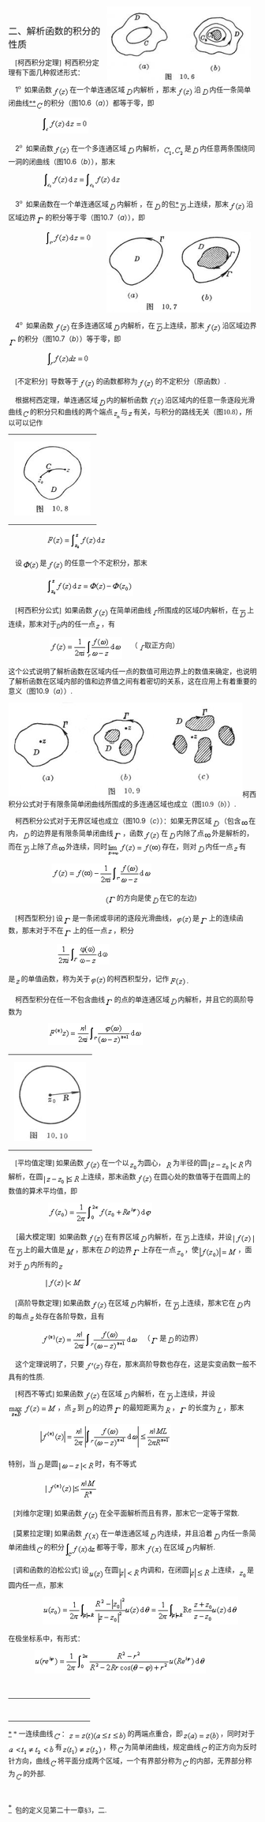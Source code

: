 <div class=Section1>
<p class=MsoNormal><img width=292 height=154
src="res/17e9d95da129bdd93c34fb6cc6aaaa52_5674_files/image002.jpg" align=right
hspace=12 u1:shapes="_x0000_s1026"><sub><span lang=EN-US style='font-size:5.5pt;
font-family:宋体_GB2312'>&nbsp;</span></sub></p>
<p class=MsoNormal><span lang=ZH-CN style='font-size:14.0pt;font-family:宋体_GB2312'>二、解析函数的积分的性质</span></p>
<p class=MsoNormal><span lang=EN-US style='font-family:宋体_GB2312'>&nbsp;&nbsp;&nbsp;
[</span><span lang=ZH-CN style='font-family:宋体_GB2312'>柯西积分定理</span><span
lang=EN-US style='font-family:宋体_GB2312'>]&nbsp; </span><span lang=ZH-CN
style='font-family:宋体_GB2312'>柯西积分定理有下面几种叙述形式：</span></p>
<p class=MsoNormal><span lang=EN-US style='font-family:宋体_GB2312'>&nbsp;&nbsp;&nbsp;
</span><span lang=EN-US>1</span><sup><span lang=EN-US style='font-family:宋体_GB2312'>o</span></sup><span
lang=EN-US style='font-family:宋体_GB2312'>&nbsp; </span><span lang=ZH-CN
style='font-family:宋体_GB2312'>如果函数</span><sub><span lang=EN-US
style='font-size:10.5pt;font-family:宋体_GB2312'><img width=36 height=21
src="res/17e9d95da129bdd93c34fb6cc6aaaa52_5674_files/image004.gif"
u1:shapes="_x0000_i1025" align=absmiddle></span></sub><span lang=ZH-CN
style='font-family:宋体_GB2312'>在一个单连通区域</span><sub><span lang=EN-US
style='font-size:10.5pt;font-family:宋体_GB2312'><img width=17 height=16
src="res/17e9d95da129bdd93c34fb6cc6aaaa52_5674_files/image006.gif"
u1:shapes="_x0000_i1026" align=absmiddle></span></sub><span lang=ZH-CN
style='font-family:宋体_GB2312'>内解析 ，那末</span><sub><span lang=EN-US
style='font-size:10.5pt;font-family:宋体_GB2312'><img width=36 height=21
src="res/17e9d95da129bdd93c34fb6cc6aaaa52_5674_files/image008.gif"
u1:shapes="_x0000_i1027" align=absmiddle></span></sub><span lang=ZH-CN
style='font-family:宋体_GB2312'>沿</span><sub><span lang=EN-US style='font-size:
10.5pt;font-family:宋体_GB2312'><img width=17 height=16
src="res/17e9d95da129bdd93c34fb6cc6aaaa52_5674_files/image010.gif"
u1:shapes="_x0000_i1028" align=absmiddle></span></sub><span lang=ZH-CN
style='font-family:宋体_GB2312'>内任一条简单闭曲线</span><a href="#None" name="_ftnref1"
title=""><span class=MsoFootnoteReference><span lang=EN-US style='font-family:
宋体_GB2312'>*</span></span></a><a href="#None" name="_ftnref2" title=""><span
class=MsoFootnoteReference><span lang=EN-US style='font-family:宋体_GB2312'>*</span></span></a><sub><span
lang=EN-US style='font-size:10.5pt;font-family:宋体_GB2312'><img width=16
height=19 src="res/17e9d95da129bdd93c34fb6cc6aaaa52_5674_files/image012.gif"
u1:shapes="_x0000_i1029" align=absmiddle></span></sub><span lang=ZH-CN
style='font-family:宋体_GB2312'>的积分（图</span><span lang=EN-US>10.6</span><span
lang=ZH-CN style='font-family:宋体_GB2312'>（</span><i><span lang=EN-US>a</span></i><span
lang=ZH-CN style='font-family:宋体_GB2312'>））都等于零，即</span></p>
<pre><span lang=EN-US style='font-family:宋体_GB2312'>&nbsp;&nbsp;&nbsp;&nbsp;&nbsp;&nbsp;&nbsp;&nbsp;&nbsp;&nbsp;&nbsp;&nbsp;&nbsp;&nbsp;&nbsp;&nbsp;&nbsp;&nbsp; </span><sub><span
lang=EN-US style='font-size:10.5pt;font-family:宋体_GB2312'><img width=95
height=33 src="res/17e9d95da129bdd93c34fb6cc6aaaa52_5674_files/image014.gif"
u1:shapes="_x0000_i1030"></span></sub></pre>
<p class=MsoNormal><span lang=EN-US style='font-family:宋体_GB2312'>&nbsp;&nbsp;&nbsp;
</span><span lang=EN-US>2</span><sup><span lang=EN-US style='font-family:宋体_GB2312'>o</span></sup><span
lang=EN-US style='font-family:宋体_GB2312'>&nbsp; </span><span lang=ZH-CN
style='font-family:宋体_GB2312'>如果函数</span><sub><span lang=EN-US
style='font-size:10.5pt;font-family:宋体_GB2312'><img width=36 height=21
src="res/17e9d95da129bdd93c34fb6cc6aaaa52_5674_files/image016.gif"
u1:shapes="_x0000_i1031" align=absmiddle></span></sub><span lang=ZH-CN
style='font-family:宋体_GB2312'>在一个多连通区域</span><sub><span lang=EN-US
style='font-size:10.5pt;font-family:宋体_GB2312'><img width=19 height=16
src="res/17e9d95da129bdd93c34fb6cc6aaaa52_5674_files/image018.gif"
u1:shapes="_x0000_i1032" align=absmiddle></span></sub><span lang=ZH-CN
style='font-family:宋体_GB2312'>内解析，</span><sub><span lang=EN-US
style='font-size:10.5pt;font-family:宋体_GB2312'><img width=43 height=23
src="res/17e9d95da129bdd93c34fb6cc6aaaa52_5674_files/image020.gif"
u1:shapes="_x0000_i1033" align=absmiddle></span></sub><span lang=ZH-CN
style='font-family:宋体_GB2312'>是</span><sub><span lang=EN-US style='font-size:
10.5pt;font-family:宋体_GB2312'><img width=17 height=16
src="res/17e9d95da129bdd93c34fb6cc6aaaa52_5674_files/image022.gif"
u1:shapes="_x0000_i1034" align=absmiddle></span></sub><span lang=ZH-CN
style='font-family:宋体_GB2312'>内任意两条围绕同一洞的闭曲线（图</span><span lang=EN-US>10.6</span><span
lang=ZH-CN style='font-family:宋体_GB2312'>（</span><i><span lang=EN-US>b</span></i><span
lang=ZH-CN style='font-family:宋体_GB2312'>）），那末</span></p>
<pre><span lang=EN-US style='font-family:宋体_GB2312'>&nbsp;&nbsp;&nbsp;&nbsp;&nbsp;&nbsp;&nbsp;&nbsp;&nbsp;&nbsp;&nbsp;&nbsp;&nbsp;&nbsp;&nbsp;&nbsp;&nbsp;&nbsp;&nbsp; </span><sub><span
lang=EN-US style='font-size:10.5pt;font-family:宋体_GB2312'><img width=159
height=33 src="res/17e9d95da129bdd93c34fb6cc6aaaa52_5674_files/image024.gif"
u1:shapes="_x0000_i1035"></span></sub></pre>
<p class=MsoNormal><span lang=EN-US style='font-family:宋体_GB2312'>&nbsp;&nbsp;&nbsp;
</span><span lang=EN-US>3</span><sup><span lang=EN-US style='font-family:宋体_GB2312'>o</span></sup><span
lang=EN-US style='font-family:宋体_GB2312'>&nbsp; </span><span lang=ZH-CN
style='font-family:宋体_GB2312'>如果函数在一个单连通区域</span><sub><span lang=EN-US
style='font-size:10.5pt;font-family:宋体_GB2312'><img width=17 height=16
src="res/17e9d95da129bdd93c34fb6cc6aaaa52_5674_files/image026.gif"
u1:shapes="_x0000_i1036" align=absmiddle></span></sub><span lang=ZH-CN
style='font-family:宋体_GB2312'>内解析 ，在</span><sub><span lang=EN-US
style='font-size:10.5pt;font-family:宋体_GB2312'><img width=17 height=16
src="res/17e9d95da129bdd93c34fb6cc6aaaa52_5674_files/image028.gif"
u1:shapes="_x0000_i1037" align=absmiddle></span></sub><span lang=ZH-CN
style='font-family:宋体_GB2312'>的包</span><a href="#None" name="_ftnref3" title=""><span
class=MsoFootnoteReference><span lang=EN-US style='font-family:宋体_GB2312'>*</span></span></a><sub><span
lang=EN-US style='font-size:10.5pt;font-family:宋体_GB2312'><img width=17
height=21 src="res/17e9d95da129bdd93c34fb6cc6aaaa52_5674_files/image030.gif"
u1:shapes="_x0000_i1038" align=absmiddle></span></sub><span lang=ZH-CN
style='font-family:宋体_GB2312'>上连续，那末</span><sub><span lang=EN-US
style='font-size:10.5pt;font-family:宋体_GB2312'><img width=36 height=21
src="res/17e9d95da129bdd93c34fb6cc6aaaa52_5674_files/image032.gif"
u1:shapes="_x0000_i1039" align=absmiddle></span></sub><span lang=ZH-CN
style='font-family:宋体_GB2312'>沿区域边界</span><sub><span lang=EN-US
style='font-family:宋体_GB2312'><img width=19 height=16
src="res/17e9d95da129bdd93c34fb6cc6aaaa52_5674_files/image034.gif"
u1:shapes="_x0000_i1055" align=absmiddle></span></sub><span lang=ZH-CN
style='font-family:宋体_GB2312'>的积分等于零（图</span><span lang=EN-US>10.7</span><span
lang=ZH-CN style='font-family:宋体_GB2312'>（</span><i><span lang=EN-US>a</span></i><span
lang=ZH-CN style='font-family:宋体_GB2312'>）），即</span></p>
<pre><img width=293 height=165
src="res/17e9d95da129bdd93c34fb6cc6aaaa52_5674_files/image036.jpg" align=right
hspace=12 u1:shapes="_x0000_s1027"><span lang=EN-US style='font-family:宋体_GB2312'>&nbsp;&nbsp;&nbsp;&nbsp;&nbsp;&nbsp;&nbsp;&nbsp;&nbsp;&nbsp;&nbsp;&nbsp;&nbsp;&nbsp;&nbsp;&nbsp;&nbsp;&nbsp;&nbsp;&nbsp; </span><sub><span
lang=EN-US style='font-size:10.5pt;font-family:宋体_GB2312'><img width=96
height=33 src="res/17e9d95da129bdd93c34fb6cc6aaaa52_5674_files/image038.gif"
u1:shapes="_x0000_i1056"></span></sub></pre>
<p class=MsoNormal><span lang=EN-US style='font-family:宋体_GB2312'>&nbsp;&nbsp;&nbsp;
</span><span lang=EN-US>4</span><sup><span lang=EN-US style='font-family:宋体_GB2312'>o</span></sup><span
lang=EN-US style='font-family:宋体_GB2312'>&nbsp; </span><span lang=ZH-CN
style='font-family:宋体_GB2312'>如果函数</span><sub><span lang=EN-US
style='font-size:10.5pt;font-family:宋体_GB2312'><img width=35 height=21
src="res/17e9d95da129bdd93c34fb6cc6aaaa52_5674_files/image040.gif"
u1:shapes="_x0000_i1057" align=absmiddle></span></sub><span lang=ZH-CN
style='font-family:宋体_GB2312'>在多连通区域</span><sub><span lang=EN-US
style='font-size:10.5pt;font-family:宋体_GB2312'><img width=17 height=16
src="res/17e9d95da129bdd93c34fb6cc6aaaa52_5674_files/image042.gif"
u1:shapes="_x0000_i1058" align=absmiddle></span></sub><span lang=ZH-CN
style='font-family:宋体_GB2312'>内解析，在</span><span lang=EN-US style='font-size:
10.5pt;font-family:宋体_GB2312'><img width=16 height=20
src="res/17e9d95da129bdd93c34fb6cc6aaaa52_5674_files/image044.gif"
u1:shapes="_x0000_i1059" align=absmiddle></span><span lang=ZH-CN
style='font-family:宋体_GB2312'>上连续，那末</span><sub><span lang=EN-US
style='font-size:10.5pt;font-family:宋体_GB2312'><img width=36 height=21
src="res/17e9d95da129bdd93c34fb6cc6aaaa52_5674_files/image046.gif"
u1:shapes="_x0000_i1060" align=absmiddle></span></sub><span lang=ZH-CN
style='font-family:宋体_GB2312'>沿区域边界</span><sub><span lang=EN-US
style='font-family:宋体_GB2312'><img width=19 height=16
src="res/17e9d95da129bdd93c34fb6cc6aaaa52_5674_files/image047.gif"
u1:shapes="_x0000_i1061" align=absbottom></span></sub><span lang=ZH-CN
style='font-family:宋体_GB2312'>的积分（图</span><span lang=EN-US>10.7</span><span
lang=ZH-CN style='font-family:宋体_GB2312'>（</span><i><span lang=EN-US>b</span></i><span
lang=ZH-CN style='font-family:宋体_GB2312'>））等于零，即</span></p>
<pre><span lang=EN-US style='font-family:宋体_GB2312'>&nbsp;&nbsp;&nbsp;&nbsp;&nbsp;&nbsp;&nbsp;&nbsp;&nbsp;&nbsp;&nbsp;&nbsp;&nbsp;&nbsp;&nbsp;&nbsp;&nbsp;&nbsp;&nbsp;&nbsp;&nbsp; </span><sub><span
lang=EN-US style='font-size:10.5pt;font-family:宋体_GB2312'><img width=88
height=31 src="res/17e9d95da129bdd93c34fb6cc6aaaa52_5674_files/image049.gif"
u1:shapes="_x0000_i1062"></span></sub></pre>
<p class=MsoNormal><span lang=EN-US style='font-family:宋体_GB2312'>&nbsp;&nbsp;&nbsp;
[</span><span lang=ZH-CN style='font-family:宋体_GB2312'>不定积分</span><span
lang=EN-US style='font-family:宋体_GB2312'>]&nbsp; </span><span lang=ZH-CN
style='font-family:宋体_GB2312'>导数等于</span><sub><span lang=EN-US
style='font-size:10.5pt;font-family:宋体_GB2312'><img width=36 height=21
src="res/17e9d95da129bdd93c34fb6cc6aaaa52_5674_files/image051.gif"
u1:shapes="_x0000_i1063" align=absmiddle></span></sub><span lang=ZH-CN
style='font-family:宋体_GB2312'>的函数都称为</span><sub><span lang=EN-US
style='font-size:10.5pt;font-family:宋体_GB2312'><img width=36 height=21
src="res/17e9d95da129bdd93c34fb6cc6aaaa52_5674_files/image053.gif"
u1:shapes="_x0000_i1064" align=absmiddle></span></sub><span lang=ZH-CN
style='font-family:宋体_GB2312'>的不定积分（原函数）</span><span lang=EN-US
style='font-family:宋体_GB2312'>.</span></p>
<p class=MsoNormal style='line-height:12.0pt'><span lang=EN-US
style='font-family:宋体_GB2312'>&nbsp;&nbsp;&nbsp; </span><span lang=ZH-CN
style='font-family:宋体_GB2312'>根据柯西定理，单连通区域</span><sub><span lang=EN-US
style='font-size:10.5pt;font-family:宋体_GB2312'><img width=17 height=16
src="res/17e9d95da129bdd93c34fb6cc6aaaa52_5674_files/image055.gif"
u1:shapes="_x0000_i1065" align=absmiddle></span></sub><span lang=ZH-CN
style='font-family:宋体_GB2312'>内的解析函数</span><span lang=EN-US style='font-size:
10.5pt;font-family:宋体_GB2312'><img width=35 height=20
src="res/17e9d95da129bdd93c34fb6cc6aaaa52_5674_files/image057.gif"
u1:shapes="_x0000_i1066" align=absmiddle></span><span lang=ZH-CN
style='font-family:宋体_GB2312'>沿区域内的任意一条逐段光滑曲线</span><sub><span lang=EN-US
style='font-size:10.5pt;font-family:宋体_GB2312'><img width=16 height=19
src="res/17e9d95da129bdd93c34fb6cc6aaaa52_5674_files/image059.gif"
u1:shapes="_x0000_i1067" align=absmiddle></span></sub><span lang=ZH-CN
style='font-family:宋体_GB2312'>的积分只和曲线的两个端点</span><span lang=EN-US
style='font-size:10.5pt;font-family:宋体_GB2312'><img width=16 height=23
src="res/17e9d95da129bdd93c34fb6cc6aaaa52_5674_files/image061.gif"
u1:shapes="_x0000_i1068" align=absmiddle></span><span lang=ZH-CN
style='font-size:10.5pt;font-family:宋体_GB2312'>与</span><sub><span lang=EN-US
style='font-size:10.5pt;font-family:宋体_GB2312'><img width=12 height=13
src="res/17e9d95da129bdd93c34fb6cc6aaaa52_5674_files/image063.gif"
u1:shapes="_x0000_i1069" align=absmiddle></span></sub><span lang=ZH-CN
style='font-family:宋体_GB2312'>有关，与积分的路线无关（图</span><span lang=EN-US
style='font-family:宋体_GB2312'>10.8</span><span lang=ZH-CN style='font-family:
宋体_GB2312'>），所以可以记作</span></p>
<div>
<table cellspacing=0 cellpadding=0 hspace=0 vspace=0>
 <tr>
  <td valign=top align=left style='padding-top:0mm;padding-right:9.0pt;
  padding-bottom:0mm;padding-left:9.0pt'>
  <div>
  <p class=MsoNormal align=left style='text-align:left;line-height:12.0pt'><span
  lang=EN-US style='font-size:10.5pt;font-family:宋体_GB2312'><img width=155
  height=150 src="res/17e9d95da129bdd93c34fb6cc6aaaa52_5674_files/image065.jpg"
  u1:shapes="_x0000_i1070"></span></p>
  </div>
  </td>
 </tr>
</table>
</div>
<pre style='line-height:12.0pt'><span lang=EN-US style='font-family:宋体_GB2312'>&nbsp;&nbsp;&nbsp;&nbsp;&nbsp;&nbsp;&nbsp;&nbsp;&nbsp;&nbsp;&nbsp;&nbsp;&nbsp;&nbsp;&nbsp;&nbsp;&nbsp;&nbsp;&nbsp;&nbsp;&nbsp; </span><sub><span
lang=EN-US style='font-size:10.5pt;font-family:宋体_GB2312'><img width=123
height=37 src="res/17e9d95da129bdd93c34fb6cc6aaaa52_5674_files/image067.gif"
u1:shapes="_x0000_i1071"></span></sub></pre>
<p class=MsoNormal align=left style='text-align:left;line-height:12.0pt'><span
lang=EN-US style='font-family:宋体_GB2312'>&nbsp;&nbsp;&nbsp; </span><span
lang=ZH-CN style='font-family:宋体_GB2312'>设</span><sub><span lang=EN-US
style='font-size:10.5pt;font-family:宋体_GB2312'><img width=36 height=21
src="res/17e9d95da129bdd93c34fb6cc6aaaa52_5674_files/image069.gif"
u1:shapes="_x0000_i1072" align=absmiddle></span></sub><span lang=ZH-CN
style='font-family:宋体_GB2312'>是</span><sub><span lang=EN-US style='font-size:
10.5pt;font-family:宋体_GB2312'><img width=36 height=21
src="res/17e9d95da129bdd93c34fb6cc6aaaa52_5674_files/image071.gif"
u1:shapes="_x0000_i1073" align=absmiddle></span></sub><span lang=ZH-CN
style='font-family:宋体_GB2312'>的任意一个不定积分，那末</span></p>
<pre style='line-height:12.0pt' align=left><span lang=EN-US style='font-family:
宋体_GB2312'>&nbsp;&nbsp;&nbsp;&nbsp;&nbsp;&nbsp;&nbsp;&nbsp;&nbsp;&nbsp;&nbsp;&nbsp;&nbsp;&nbsp;&nbsp;&nbsp;&nbsp;&nbsp;&nbsp;&nbsp;&nbsp; </span><sub><span
lang=EN-US style='font-size:10.5pt;font-family:宋体_GB2312'><img width=176
height=37 src="res/17e9d95da129bdd93c34fb6cc6aaaa52_5674_files/image073.gif"
u1:shapes="_x0000_i1074"></span></sub></pre>
<p class=MsoNormal align=left style='text-align:left'><span lang=EN-US
style='font-family:宋体_GB2312'>&nbsp;&nbsp;&nbsp; [</span><span lang=ZH-CN
style='font-family:宋体_GB2312'>柯西积分公式</span><span lang=EN-US style='font-family:
宋体_GB2312'>]&nbsp; </span><span lang=ZH-CN style='font-family:宋体_GB2312'>如果函数</span><sub><span
lang=EN-US style='font-size:10.5pt;font-family:宋体_GB2312'><img width=36
height=21 src="res/17e9d95da129bdd93c34fb6cc6aaaa52_5674_files/image075.gif"
u1:shapes="_x0000_i1075" align=absmiddle></span></sub><span lang=ZH-CN
style='font-family:宋体_GB2312'>在简单闭曲线</span><sub><span lang=EN-US
style='font-size:10.5pt;font-family:宋体_GB2312'><img width=13 height=16
src="res/17e9d95da129bdd93c34fb6cc6aaaa52_5674_files/image077.gif"
u1:shapes="_x0000_i1076" align=absmiddle></span></sub><span lang=ZH-CN
style='font-family:宋体_GB2312'>所围成的区域</span><i><span lang=EN-US>D</span></i><span
lang=ZH-CN style='font-family:宋体_GB2312'>内解析，在</span><sub><span lang=EN-US
style='font-size:10.5pt;font-family:宋体_GB2312'><img width=17 height=21
src="res/17e9d95da129bdd93c34fb6cc6aaaa52_5674_files/image079.gif"
u1:shapes="_x0000_i1077" align=absmiddle></span></sub><span lang=ZH-CN
style='font-family:宋体_GB2312'>上连续，那末对于</span><i><sub><span lang=EN-US>D</span></sub></i><span
lang=ZH-CN style='font-family:宋体_GB2312'>内的任一点</span><sub><span lang=EN-US
style='font-size:10.5pt;font-family:宋体_GB2312'><img width=12 height=13
src="res/17e9d95da129bdd93c34fb6cc6aaaa52_5674_files/image081.gif"
u1:shapes="_x0000_i1078" align=absmiddle></span></sub><span lang=ZH-CN
style='font-family:宋体_GB2312'>，有</span></p>
<pre><span lang=EN-US style='font-family:宋体_GB2312'>&nbsp;&nbsp;&nbsp;&nbsp;&nbsp;&nbsp;&nbsp;&nbsp;&nbsp;&nbsp;&nbsp;&nbsp;&nbsp;&nbsp;&nbsp;&nbsp;&nbsp;&nbsp;&nbsp;&nbsp;&nbsp;&nbsp;&nbsp; </span><sub><span
lang=EN-US style='font-size:10.5pt;font-family:宋体_GB2312'><img width=147
height=45 src="res/17e9d95da129bdd93c34fb6cc6aaaa52_5674_files/image083.gif"
u1:shapes="_x0000_i1079" align=absmiddle></span></sub><span lang=EN-US
style='font-family:宋体_GB2312'>&nbsp;&nbsp;&nbsp;&nbsp;&nbsp;</span><span
lang=ZH-CN style='font-family:宋体_GB2312'>（</span><sub><span lang=EN-US
style='font-size:10.5pt;font-family:宋体_GB2312'><img width=14 height=16
src="res/17e9d95da129bdd93c34fb6cc6aaaa52_5674_files/image085.gif"
u1:shapes="_x0000_i1080" align=absmiddle></span></sub><span lang=ZH-CN
style='font-family:宋体_GB2312'>取正方向）</span></pre>
<p class=MsoNormal><span lang=ZH-CN style='font-family:宋体_GB2312'>这个公式说明了解析函数在区域内任一点的数值可用边界上的数值来确定，也说明了解析函数在区域内部的值和边界值之间有着密切的关系，这在应用上有着重要的意义（图</span><span
lang=EN-US>10.9</span><span lang=ZH-CN style='font-family:宋体_GB2312'>（</span><i><span
lang=EN-US>a</span></i><span lang=ZH-CN style='font-family:宋体_GB2312'>））</span><span
lang=EN-US style='font-family:宋体_GB2312'>.</span></p>
<p class=MsoNormal align=left style='margin:0mm;margin-bottom:.0001pt;
text-align:left'><span lang=EN-US style='font-family:宋体'><img width=475
height=191 src="res/17e9d95da129bdd93c34fb6cc6aaaa52_5674_files/image087.jpg"
u1:shapes="_x0000_s1028"></span><span lang=ZH-CN style='font-family:宋体_GB2312'>柯西积分公式对于有限条简单闭曲线所围成的多连通区域也成立（图</span><span
lang=EN-US style='font-family:宋体'>10.9</span><span lang=ZH-CN style='font-family:
宋体_GB2312'>（</span><i><span lang=EN-US style='font-family:宋体'>b</span></i><span
lang=ZH-CN style='font-family:宋体_GB2312'>））</span><span lang=EN-US
style='font-family:宋体_GB2312'>.</span><span lang=EN-US style='font-family:宋体'> </span></p>
<p class=MsoNormal align=left style='text-align:left'><span lang=EN-US
style='font-family:宋体_GB2312'>&nbsp;&nbsp;&nbsp; </span><span lang=ZH-CN
style='font-family:宋体_GB2312'>柯西积分公式对于无界区域也成立（图</span><span lang=EN-US>10.9</span><span
lang=ZH-CN style='font-family:宋体_GB2312'>（</span><i><span lang=EN-US>c</span></i><span
lang=ZH-CN style='font-family:宋体_GB2312'>））：如果无界区域</span><sub><span lang=EN-US
style='font-size:10.5pt;font-family:宋体_GB2312'><img width=17 height=16
src="res/17e9d95da129bdd93c34fb6cc6aaaa52_5674_files/image089.gif"
u1:shapes="_x0000_i1081" align=absmiddle></span></sub><span lang=ZH-CN
style='font-family:宋体_GB2312'>（包含</span><sub><span lang=EN-US style='font-size:
10.5pt;font-family:宋体_GB2312'><img width=16 height=13
src="res/17e9d95da129bdd93c34fb6cc6aaaa52_5674_files/image091.gif"
u1:shapes="_x0000_i1082" align=absmiddle></span></sub><span lang=ZH-CN
style='font-family:宋体_GB2312'>在内，</span><sub><span lang=EN-US style='font-size:
10.5pt;font-family:宋体_GB2312'><img width=17 height=16
src="res/17e9d95da129bdd93c34fb6cc6aaaa52_5674_files/image093.gif"
u1:shapes="_x0000_i1083" align=absmiddle></span></sub><span lang=ZH-CN
style='font-family:宋体_GB2312'>的边界是有限条简单闭曲线</span><sub><span lang=EN-US
style='font-size:10.5pt;font-family:宋体_GB2312'><img width=19 height=16
src="res/17e9d95da129bdd93c34fb6cc6aaaa52_5674_files/image094.gif"
u1:shapes="_x0000_i1084" align=absmiddle></span></sub><span lang=ZH-CN
style='font-family:宋体_GB2312'>，函数</span><sub><span lang=EN-US style='font-size:
10.5pt;font-family:宋体_GB2312'><img width=36 height=21
src="res/17e9d95da129bdd93c34fb6cc6aaaa52_5674_files/image096.gif"
u1:shapes="_x0000_i1085" align=absmiddle></span></sub><span lang=ZH-CN
style='font-family:宋体_GB2312'>在</span><sub><span lang=EN-US style='font-size:
10.5pt;font-family:宋体_GB2312'><img width=17 height=16
src="res/17e9d95da129bdd93c34fb6cc6aaaa52_5674_files/image098.gif"
u1:shapes="_x0000_i1086" align=absmiddle></span></sub><span lang=ZH-CN
style='font-family:宋体_GB2312'>内除了点</span><sub><span lang=EN-US
style='font-size:10.5pt;font-family:宋体_GB2312'><img width=16 height=13
src="res/17e9d95da129bdd93c34fb6cc6aaaa52_5674_files/image100.gif"
u1:shapes="_x0000_i1087" align=absmiddle></span></sub><span lang=ZH-CN
style='font-family:宋体_GB2312'>外是解析的，而在</span><sub><span lang=EN-US
style='font-size:10.5pt;font-family:宋体_GB2312'><img width=17 height=21
src="res/17e9d95da129bdd93c34fb6cc6aaaa52_5674_files/image102.gif"
u1:shapes="_x0000_i1088" align=absmiddle></span></sub><span lang=ZH-CN
style='font-family:宋体_GB2312'>上除了点</span><sub><span lang=EN-US
style='font-size:10.5pt;font-family:宋体_GB2312'><img width=16 height=13
src="res/17e9d95da129bdd93c34fb6cc6aaaa52_5674_files/image104.gif"
u1:shapes="_x0000_i1089" align=absmiddle></span></sub><span lang=ZH-CN
style='font-family:宋体_GB2312'>外连续，同时</span><sub><span lang=EN-US
style='font-size:10.5pt;font-family:宋体_GB2312'><img width=111 height=29
src="res/17e9d95da129bdd93c34fb6cc6aaaa52_5674_files/image106.gif"
u1:shapes="_x0000_i1090" align=absmiddle></span></sub><span lang=ZH-CN
style='font-family:宋体_GB2312'>存在，则对</span><sub><span lang=EN-US
style='font-size:10.5pt;font-family:宋体_GB2312'><img width=18 height=16
src="res/17e9d95da129bdd93c34fb6cc6aaaa52_5674_files/image107.gif"
u1:shapes="_x0000_i1091" align=absmiddle></span></sub><span lang=ZH-CN
style='font-family:宋体_GB2312'>内任一点</span><sub><span lang=EN-US
style='font-size:10.5pt;font-family:宋体_GB2312'><img width=12 height=13
src="res/17e9d95da129bdd93c34fb6cc6aaaa52_5674_files/image109.gif"
u1:shapes="_x0000_i1092" align=absmiddle></span></sub><span lang=ZH-CN
style='font-family:宋体_GB2312'>有</span></p>
<pre align=left><span lang=EN-US style='font-family:宋体_GB2312'>&nbsp;&nbsp;&nbsp;&nbsp;&nbsp;&nbsp;&nbsp;&nbsp;&nbsp;&nbsp;&nbsp;&nbsp;&nbsp;&nbsp;&nbsp;&nbsp;&nbsp;&nbsp;&nbsp;&nbsp;&nbsp;&nbsp;&nbsp;&nbsp; </span><sub><span
lang=EN-US style='font-size:10.5pt;font-family:宋体_GB2312'><img width=203
height=41 src="res/17e9d95da129bdd93c34fb6cc6aaaa52_5674_files/image111.gif"
u1:shapes="_x0000_i1093"></span></sub></pre><pre align=left><span lang=EN-US
style='font-family:宋体_GB2312'>&nbsp;&nbsp;&nbsp;&nbsp;&nbsp;&nbsp;&nbsp;&nbsp;&nbsp;&nbsp;&nbsp;&nbsp;&nbsp;&nbsp;&nbsp;&nbsp;&nbsp;&nbsp;&nbsp;&nbsp;&nbsp;&nbsp;&nbsp;&nbsp;&nbsp;&nbsp;&nbsp;&nbsp;&nbsp;&nbsp;&nbsp;&nbsp;&nbsp;&nbsp;&nbsp;&nbsp;&nbsp;&nbsp;&nbsp;&nbsp;&nbsp;&nbsp;&nbsp;&nbsp;&nbsp;&nbsp;&nbsp;&nbsp;&nbsp;&nbsp;&nbsp;&nbsp;&nbsp;&nbsp;&nbsp;&nbsp;</span><sub><span
lang=EN-US style='font-size:10.5pt;font-family:宋体_GB2312'><img width=24
height=21 src="res/17e9d95da129bdd93c34fb6cc6aaaa52_5674_files/image113.gif"
u1:shapes="_x0000_i1094" align=absmiddle></span></sub><span lang=ZH-CN
style='font-family:宋体_GB2312'>的方向是使</span><sub><span lang=EN-US
style='font-size:10.5pt;font-family:宋体_GB2312'><img width=17 height=17
src="res/17e9d95da129bdd93c34fb6cc6aaaa52_5674_files/image115.gif"
u1:shapes="_x0000_i1095" align=absmiddle></span></sub><span lang=ZH-CN
style='font-family:宋体_GB2312'>在它的左边</span><span lang=EN-US style='font-family:
宋体_GB2312'>)</span></pre>
<p class=MsoNormal><span lang=EN-US style='font-family:宋体_GB2312'>&nbsp;&nbsp;&nbsp;
[</span><span lang=ZH-CN style='font-family:宋体_GB2312'>柯西型积分</span><span
lang=EN-US style='font-family:宋体_GB2312'>] </span><span lang=ZH-CN
style='font-family:宋体_GB2312'>设</span><sub><span lang=EN-US style='font-family:
宋体_GB2312'><img width=19 height=16
src="res/17e9d95da129bdd93c34fb6cc6aaaa52_5674_files/image116.gif"
u1:shapes="_x0000_i1096" align=absmiddle></span></sub><span lang=ZH-CN
style='font-family:宋体_GB2312'>是一条闭或非闭的逐段光滑曲线，</span><span lang=EN-US
style='font-size:10.5pt;font-family:宋体_GB2312'><img width=34 height=20
src="res/17e9d95da129bdd93c34fb6cc6aaaa52_5674_files/image118.gif"
u1:shapes="_x0000_i1097" align=absmiddle></span><span lang=ZH-CN
style='font-family:宋体_GB2312'>是</span><sub><span lang=EN-US style='font-family:
宋体_GB2312'><img width=19 height=16
src="res/17e9d95da129bdd93c34fb6cc6aaaa52_5674_files/image119.gif"
u1:shapes="_x0000_i1098" align=absmiddle></span></sub><span lang=ZH-CN
style='font-family:宋体_GB2312'>上的连续函数，那末对于不在</span><sub><span lang=EN-US
style='font-family:宋体_GB2312'><img width=19 height=16
src="res/17e9d95da129bdd93c34fb6cc6aaaa52_5674_files/image120.gif"
u1:shapes="_x0000_i1099" align=absmiddle></span></sub><span lang=ZH-CN
style='font-family:宋体_GB2312'>上的任一点</span><sub><span lang=EN-US
style='font-size:10.5pt;font-family:宋体_GB2312'><img width=12 height=13
src="res/17e9d95da129bdd93c34fb6cc6aaaa52_5674_files/image122.gif"
u1:shapes="_x0000_i1100"></span></sub><span lang=ZH-CN style='font-family:宋体_GB2312'>，积分</span></p>
<pre align=left><span lang=EN-US style='font-family:宋体_GB2312'>&nbsp;&nbsp;&nbsp;&nbsp;&nbsp;&nbsp;&nbsp;&nbsp;&nbsp;&nbsp;&nbsp;&nbsp;&nbsp;&nbsp;&nbsp;&nbsp;&nbsp;&nbsp;&nbsp;&nbsp;&nbsp;&nbsp;&nbsp;&nbsp;&nbsp;&nbsp;&nbsp; </span><sub><span
lang=EN-US style='font-size:10.5pt;font-family:宋体_GB2312'><img width=107
height=41 src="res/17e9d95da129bdd93c34fb6cc6aaaa52_5674_files/image124.gif"
u1:shapes="_x0000_i1101"></span></sub></pre>
<p class=MsoNormal><span lang=ZH-CN style='font-family:宋体_GB2312'>是</span><sub><span
lang=EN-US style='font-size:10.5pt;font-family:宋体_GB2312'><img width=12
height=13 src="res/17e9d95da129bdd93c34fb6cc6aaaa52_5674_files/image126.gif"
u1:shapes="_x0000_i1102" align=absmiddle></span></sub><span lang=ZH-CN
style='font-family:宋体_GB2312'>的单值函数，称为关于</span><span lang=EN-US
style='font-size:10.5pt;font-family:宋体_GB2312'><img width=34 height=20
src="res/17e9d95da129bdd93c34fb6cc6aaaa52_5674_files/image128.gif"
u1:shapes="_x0000_i1103" align=absmiddle></span><span lang=ZH-CN
style='font-family:宋体_GB2312'>的柯西积型分，记作</span><sub><span lang=EN-US
style='font-size:10.5pt;font-family:宋体_GB2312'><img width=36 height=21
src="res/17e9d95da129bdd93c34fb6cc6aaaa52_5674_files/image130.gif"
u1:shapes="_x0000_i1104" align=absmiddle>.</span></sub></p>
<p class=MsoNormal><span lang=EN-US style='font-family:宋体_GB2312'>&nbsp;&nbsp;&nbsp;
</span><span lang=ZH-CN style='font-family:宋体_GB2312'>柯西型积分在任一不包含曲线</span><sub><span
lang=EN-US style='font-family:宋体_GB2312'><img width=19 height=16
src="res/17e9d95da129bdd93c34fb6cc6aaaa52_5674_files/image131.gif"
u1:shapes="_x0000_i1105" align=absmiddle></span></sub><span lang=ZH-CN
style='font-family:宋体_GB2312'>的点的单连通区域</span><sub><span lang=EN-US
style='font-size:10.5pt;font-family:宋体_GB2312'><img width=17 height=16
src="res/17e9d95da129bdd93c34fb6cc6aaaa52_5674_files/image133.gif"
u1:shapes="_x0000_i1106" align=absmiddle></span></sub><span lang=ZH-CN
style='font-family:宋体_GB2312'>内解析，并且它的高阶导数为</span></p>
<pre><span lang=EN-US style='font-family:宋体_GB2312'>&nbsp;&nbsp;&nbsp;&nbsp;&nbsp;&nbsp;&nbsp;&nbsp;&nbsp;&nbsp;&nbsp;&nbsp;&nbsp;&nbsp;&nbsp;&nbsp;&nbsp;&nbsp;&nbsp;&nbsp;&nbsp;&nbsp; </span><sub><span
lang=EN-US style='font-size:10.5pt;font-family:宋体_GB2312'><img width=192
height=45 src="res/17e9d95da129bdd93c34fb6cc6aaaa52_5674_files/image135.gif"
u1:shapes="_x0000_i1107"></span></sub></pre>
<div>
<table cellspacing=0 cellpadding=0 hspace=0 vspace=0>
 <tr>
  <td valign=top align=left style='padding-top:0mm;padding-right:9.0pt;
  padding-bottom:0mm;padding-left:9.0pt'>
  <div>
  <p class=MsoNormal align=left style='text-align:left'><sub><span lang=EN-US
  style='font-size:10.5pt;font-family:宋体_GB2312'><img width=146 height=161
  src="res/17e9d95da129bdd93c34fb6cc6aaaa52_5674_files/image137.jpg"
  u1:shapes="_x0000_i1108"></span></sub></p>
  </div>
  </td>
 </tr>
</table>
</div>
<p class=MsoNormal><span lang=EN-US style='font-family:宋体_GB2312'>&nbsp;&nbsp;&nbsp;
[</span><span lang=ZH-CN style='font-family:宋体_GB2312'>平均值定理</span><span
lang=EN-US style='font-family:宋体_GB2312'>] </span><span lang=ZH-CN
style='font-family:宋体_GB2312'>如果函数</span><sub><span lang=EN-US
style='font-size:10.5pt;font-family:宋体_GB2312'><img width=36 height=21
src="res/17e9d95da129bdd93c34fb6cc6aaaa52_5674_files/image139.gif"
u1:shapes="_x0000_i1109" align=absmiddle></span></sub><span lang=ZH-CN
style='font-family:宋体_GB2312'>在一个以</span><sub><span lang=EN-US
style='font-size:10.5pt;font-family:宋体_GB2312'><img width=17 height=24
src="res/17e9d95da129bdd93c34fb6cc6aaaa52_5674_files/image141.gif"
u1:shapes="_x0000_i1110" align=absmiddle></span></sub><span lang=ZH-CN
style='font-family:宋体_GB2312'>为圆心，</span><sub><span lang=EN-US
style='font-size:10.5pt;font-family:宋体_GB2312'><img width=16 height=16
src="res/17e9d95da129bdd93c34fb6cc6aaaa52_5674_files/image143.gif"
u1:shapes="_x0000_i1111" align=absmiddle></span></sub><span lang=ZH-CN
style='font-family:宋体_GB2312'>为半径的圆</span><sub><span lang=EN-US
style='font-size:10.5pt;font-family:宋体_GB2312'><img width=76 height=24
src="res/17e9d95da129bdd93c34fb6cc6aaaa52_5674_files/image145.gif"
u1:shapes="_x0000_i1112" align=absmiddle></span></sub><span lang=ZH-CN
style='font-family:宋体_GB2312'>内解析，在圆</span><sub><span lang=EN-US
style='font-size:10.5pt;font-family:宋体_GB2312'><img width=77 height=24
src="res/17e9d95da129bdd93c34fb6cc6aaaa52_5674_files/image147.gif"
u1:shapes="_x0000_i1113" align=absmiddle></span></sub><span lang=ZH-CN
style='font-family:宋体_GB2312'>上连续，那末函数</span><sub><span lang=EN-US
style='font-size:10.5pt;font-family:宋体_GB2312'><img width=36 height=21
src="res/17e9d95da129bdd93c34fb6cc6aaaa52_5674_files/image149.gif"
u1:shapes="_x0000_i1114" align=absmiddle></span></sub><span lang=ZH-CN
style='font-family:宋体_GB2312'>在圆心处的数值等于在圆周上的数值的算术平均值，即</span></p>
<pre><span lang=EN-US style='font-family:宋体_GB2312'>&nbsp;&nbsp;&nbsp;&nbsp;&nbsp;&nbsp;&nbsp;&nbsp;&nbsp;&nbsp;&nbsp;&nbsp;&nbsp;&nbsp;&nbsp;&nbsp;&nbsp;&nbsp;&nbsp;&nbsp;&nbsp;&nbsp; </span><sub><span
lang=EN-US style='font-size:10.5pt;font-family:宋体_GB2312'><img width=211
height=41 src="res/17e9d95da129bdd93c34fb6cc6aaaa52_5674_files/image151.gif"
u1:shapes="_x0000_i1115"></span></sub></pre>
<p class=MsoNormal align=left style='text-align:left'><span lang=EN-US>&nbsp;&nbsp;&nbsp;
[</span><span lang=ZH-CN style='font-family:宋体_GB2312'>最大模定理</span><span
lang=EN-US>]&nbsp; </span><span lang=ZH-CN style='font-family:宋体_GB2312'>如果函数</span><sub><span
lang=EN-US style='font-size:10.5pt'><img width=36 height=21
src="res/17e9d95da129bdd93c34fb6cc6aaaa52_5674_files/image153.gif"
u1:shapes="_x0000_i1116" align=absmiddle></span></sub><span lang=ZH-CN
style='font-family:宋体_GB2312'>在有界区域</span><sub><span lang=EN-US
style='font-size:10.5pt'><img width=17 height=16
src="res/17e9d95da129bdd93c34fb6cc6aaaa52_5674_files/image155.gif"
u1:shapes="_x0000_i1117" align=absmiddle></span></sub><span lang=ZH-CN
style='font-family:宋体_GB2312'>内解析，在</span><sub><span lang=EN-US
style='font-size:10.5pt'><img width=17 height=21
src="res/17e9d95da129bdd93c34fb6cc6aaaa52_5674_files/image157.gif"
u1:shapes="_x0000_i1118" align=absmiddle></span></sub><span lang=ZH-CN
style='font-family:宋体_GB2312'>上连续，并设</span><sub><span lang=EN-US
style='font-size:10.5pt'><img width=47 height=21
src="res/17e9d95da129bdd93c34fb6cc6aaaa52_5674_files/image159.gif"
u1:shapes="_x0000_i1119" align=absmiddle></span></sub><span lang=ZH-CN
style='font-family:宋体_GB2312'>在</span><sub><span lang=EN-US style='font-size:
10.5pt'><img width=17 height=21
src="res/17e9d95da129bdd93c34fb6cc6aaaa52_5674_files/image161.gif"
u1:shapes="_x0000_i1120" align=absmiddle></span></sub><span lang=ZH-CN
style='font-family:宋体_GB2312'>上的最大值是</span><sub><span lang=EN-US
style='font-size:10.5pt'><img width=21 height=16
src="res/17e9d95da129bdd93c34fb6cc6aaaa52_5674_files/image163.gif"
u1:shapes="_x0000_i1121" align=absmiddle></span></sub><span lang=ZH-CN
style='font-family:宋体_GB2312'>，那末在</span><sub><span lang=EN-US
style='font-size:10.5pt'><img width=17 height=16
src="res/17e9d95da129bdd93c34fb6cc6aaaa52_5674_files/image165.gif"
u1:shapes="_x0000_i1122"></span></sub><span lang=ZH-CN style='font-family:宋体_GB2312'>的边界</span><sub><span
lang=EN-US style='font-family:宋体_GB2312'><img width=19 height=16
src="res/17e9d95da129bdd93c34fb6cc6aaaa52_5674_files/image166.gif"
u1:shapes="_x0000_i1123" align=absmiddle></span></sub><span lang=ZH-CN
style='font-family:宋体_GB2312'>上存在一点</span><sub><span lang=EN-US
style='font-size:10.5pt;font-family:宋体_GB2312'><img width=18 height=24
src="res/17e9d95da129bdd93c34fb6cc6aaaa52_5674_files/image168.gif"
u1:shapes="_x0000_i1124" align=absmiddle></span></sub><span lang=ZH-CN
style='font-family:宋体_GB2312'>，使</span><sub><span lang=EN-US style='font-size:
10.5pt;font-family:宋体_GB2312'><img width=80 height=27
src="res/17e9d95da129bdd93c34fb6cc6aaaa52_5674_files/image170.gif"
u1:shapes="_x0000_i1125" align=absmiddle></span></sub><span lang=ZH-CN
style='font-family:宋体_GB2312'>，面对于</span><sub><span lang=EN-US
style='font-size:10.5pt;font-family:宋体_GB2312'><img width=17 height=16
src="res/17e9d95da129bdd93c34fb6cc6aaaa52_5674_files/image172.gif"
u1:shapes="_x0000_i1126" align=absmiddle></span></sub><span lang=ZH-CN
style='font-family:宋体_GB2312'>内所有的</span><sub><span lang=EN-US
style='font-size:10.5pt;font-family:宋体_GB2312'><img width=12 height=13
src="res/17e9d95da129bdd93c34fb6cc6aaaa52_5674_files/image174.gif"
u1:shapes="_x0000_i1127" align=absmiddle></span></sub></p>
<pre><span lang=EN-US style='font-family:宋体_GB2312'>&nbsp;&nbsp;&nbsp;&nbsp;&nbsp;&nbsp;&nbsp;&nbsp;&nbsp;&nbsp;&nbsp;&nbsp;&nbsp;&nbsp;&nbsp;&nbsp;&nbsp;&nbsp;&nbsp;&nbsp; </span><sub><span
lang=EN-US style='font-size:10.5pt;font-family:宋体_GB2312'><img width=76
height=21 src="res/17e9d95da129bdd93c34fb6cc6aaaa52_5674_files/image176.gif"
u1:shapes="_x0000_i1128"></span></sub></pre>
<p class=MsoNormal><span lang=EN-US style='font-family:宋体_GB2312'>&nbsp;&nbsp;&nbsp;
[</span><span lang=ZH-CN style='font-family:宋体_GB2312'>高阶导数定理</span><span
lang=EN-US style='font-family:宋体_GB2312'>] </span><span lang=ZH-CN
style='font-family:宋体_GB2312'>如果函数</span><sub><span lang=EN-US
style='font-size:10.5pt;font-family:宋体_GB2312'><img width=36 height=21
src="res/17e9d95da129bdd93c34fb6cc6aaaa52_5674_files/image178.gif"
u1:shapes="_x0000_i1129" align=absmiddle></span></sub><span lang=ZH-CN
style='font-family:宋体_GB2312'>在区域</span><sub><span lang=EN-US style='font-size:
10.5pt;font-family:宋体_GB2312'><img width=17 height=16
src="res/17e9d95da129bdd93c34fb6cc6aaaa52_5674_files/image180.gif"
u1:shapes="_x0000_i1130" align=absmiddle></span></sub><span lang=ZH-CN
style='font-family:宋体_GB2312'>内解析，在</span><sub><span lang=EN-US
style='font-size:10.5pt;font-family:宋体_GB2312'><img width=17 height=21
src="res/17e9d95da129bdd93c34fb6cc6aaaa52_5674_files/image182.gif"
u1:shapes="_x0000_i1131" align=absmiddle></span></sub><span lang=ZH-CN
style='font-family:宋体_GB2312'>上连续，那末它在</span><sub><span lang=EN-US
style='font-size:10.5pt;font-family:宋体_GB2312'><img width=17 height=16
src="res/17e9d95da129bdd93c34fb6cc6aaaa52_5674_files/image184.gif"
u1:shapes="_x0000_i1132" align=absmiddle></span></sub><span lang=ZH-CN
style='font-family:宋体_GB2312'>内的每点</span><sub><span lang=EN-US
style='font-size:10.5pt;font-family:宋体_GB2312'><img width=13 height=13
src="res/17e9d95da129bdd93c34fb6cc6aaaa52_5674_files/image186.gif"
u1:shapes="_x0000_i1133" align=absmiddle></span></sub><span lang=ZH-CN
style='font-family:宋体_GB2312'>处存在各阶导数，且有</span></p>
<pre><span lang=EN-US style='font-family:宋体_GB2312'>&nbsp;&nbsp;&nbsp;&nbsp;&nbsp;&nbsp;&nbsp;&nbsp;&nbsp;&nbsp;&nbsp;&nbsp;&nbsp;&nbsp;&nbsp;&nbsp;&nbsp;&nbsp; </span><sub><span
lang=EN-US style='font-size:10.5pt;font-family:宋体_GB2312'><img width=197
height=45 src="res/17e9d95da129bdd93c34fb6cc6aaaa52_5674_files/image188.gif"
u1:shapes="_x0000_i1134" align=absmiddle></span></sub><span lang=EN-US
style='font-family:宋体_GB2312'>&nbsp;&nbsp;&nbsp;</span><span lang=ZH-CN
style='font-family:宋体_GB2312'>（</span><sub><span lang=EN-US style='font-family:
宋体_GB2312'><img width=19 height=16
src="res/17e9d95da129bdd93c34fb6cc6aaaa52_5674_files/image189.gif"
u1:shapes="_x0000_i1135" align=absmiddle></span></sub><span lang=ZH-CN
style='font-family:宋体_GB2312'>是</span><sub><span lang=EN-US style='font-size:
10.5pt;font-family:宋体_GB2312'><img width=17 height=16
src="res/17e9d95da129bdd93c34fb6cc6aaaa52_5674_files/image191.gif"
u1:shapes="_x0000_i1136" align=absmiddle></span></sub><span lang=ZH-CN
style='font-family:宋体_GB2312'>的边界）</span></pre>
<p class=MsoNormal><span lang=EN-US style='font-family:宋体_GB2312'>&nbsp;&nbsp;&nbsp;
</span><span lang=ZH-CN style='font-family:宋体_GB2312'>这个定理说明了，只要</span><sub><span
lang=EN-US style='font-size:10.5pt;font-family:宋体_GB2312'><img width=41
height=20 src="res/17e9d95da129bdd93c34fb6cc6aaaa52_5674_files/image193.gif"
u1:shapes="_x0000_i1137" align=absmiddle></span></sub><span lang=ZH-CN
style='font-family:宋体_GB2312'>存在，那末高阶导数也存在，这是实变函数一般不具有的性质</span><span
lang=EN-US style='font-family:宋体_GB2312'>.</span></p>
<p class=MsoNormal><span lang=EN-US style='font-family:宋体_GB2312'>&nbsp;&nbsp;&nbsp;
[</span><span lang=ZH-CN style='font-family:宋体_GB2312'>柯西不等式</span><span
lang=EN-US style='font-family:宋体_GB2312'>] </span><span lang=ZH-CN
style='font-family:宋体_GB2312'>如果函数</span><sub><span lang=EN-US
style='font-size:10.5pt;font-family:宋体_GB2312'><img width=36 height=21
src="res/17e9d95da129bdd93c34fb6cc6aaaa52_5674_files/image195.gif"
u1:shapes="_x0000_i1138" align=absmiddle></span></sub><span lang=ZH-CN
style='font-family:宋体_GB2312'>在区域</span><sub><span lang=EN-US style='font-size:
10.5pt;font-family:宋体_GB2312'><img width=18 height=15
src="res/17e9d95da129bdd93c34fb6cc6aaaa52_5674_files/image197.gif"
u1:shapes="_x0000_i1139" align=absmiddle></span></sub><span lang=ZH-CN
style='font-family:宋体_GB2312'>内解析，在</span><sub><span lang=EN-US
style='font-size:10.5pt;font-family:宋体_GB2312'><img width=17 height=22
src="res/17e9d95da129bdd93c34fb6cc6aaaa52_5674_files/image199.gif"
u1:shapes="_x0000_i1140" align=absmiddle></span></sub><span lang=ZH-CN
style='font-family:宋体_GB2312'>上连续，并设</span><sub><span lang=EN-US
style='font-size:10.5pt;font-family:宋体_GB2312'><img width=100 height=29
src="res/17e9d95da129bdd93c34fb6cc6aaaa52_5674_files/image201.gif"
u1:shapes="_x0000_i1141" align=absmiddle></span></sub><span lang=ZH-CN
style='font-family:宋体_GB2312'>，点</span><sub><span lang=EN-US style='font-size:
10.5pt;font-family:宋体_GB2312'><img width=12 height=13
src="res/17e9d95da129bdd93c34fb6cc6aaaa52_5674_files/image203.gif"
u1:shapes="_x0000_i1142" align=absmiddle></span></sub><span lang=ZH-CN
style='font-family:宋体_GB2312'>到</span><sub><span lang=EN-US style='font-size:
10.5pt;font-family:宋体_GB2312'><img width=17 height=16
src="res/17e9d95da129bdd93c34fb6cc6aaaa52_5674_files/image205.gif"
u1:shapes="_x0000_i1143" align=absmiddle></span></sub><span lang=ZH-CN
style='font-family:宋体_GB2312'>的边界</span><sub><span lang=EN-US style='font-family:
宋体_GB2312'><img width=19 height=16
src="res/17e9d95da129bdd93c34fb6cc6aaaa52_5674_files/image206.gif"
u1:shapes="_x0000_i1144" align=absmiddle></span></sub><span lang=ZH-CN
style='font-family:宋体_GB2312'>的最短距离为</span><sub><span lang=EN-US
style='font-size:10.5pt;font-family:宋体_GB2312'><img width=16 height=16
src="res/17e9d95da129bdd93c34fb6cc6aaaa52_5674_files/image208.gif"
u1:shapes="_x0000_i1145" align=absmiddle></span></sub><span lang=ZH-CN
style='font-family:宋体_GB2312'>，</span><sub><span lang=EN-US style='font-family:
宋体_GB2312'><img width=19 height=16
src="res/17e9d95da129bdd93c34fb6cc6aaaa52_5674_files/image209.gif"
u1:shapes="_x0000_i1146" align=absmiddle></span></sub><span lang=ZH-CN
style='font-family:宋体_GB2312'>的长度为</span><sub><span lang=EN-US
style='font-size:10.5pt;font-family:宋体_GB2312'><img width=15 height=16
src="res/17e9d95da129bdd93c34fb6cc6aaaa52_5674_files/image211.gif"
u1:shapes="_x0000_i1147" align=absmiddle></span></sub><span lang=ZH-CN
style='font-family:宋体_GB2312'>，那末</span></p>
<pre><span lang=EN-US style='font-family:宋体_GB2312'>&nbsp;&nbsp;&nbsp;&nbsp;&nbsp;&nbsp;&nbsp;&nbsp;&nbsp;&nbsp;&nbsp;&nbsp;&nbsp;&nbsp;&nbsp;&nbsp;&nbsp; </span><sub><span
lang=EN-US style='font-size:10.5pt;font-family:宋体_GB2312'><img width=267
height=51 src="res/17e9d95da129bdd93c34fb6cc6aaaa52_5674_files/image213.gif"
u1:shapes="_x0000_i1148"></span></sub></pre>
<p class=MsoNormal><span lang=ZH-CN style='font-family:宋体_GB2312'>特别，当</span><sub><span
lang=EN-US style='font-size:10.5pt;font-family:宋体_GB2312'><img width=17
height=16 src="res/17e9d95da129bdd93c34fb6cc6aaaa52_5674_files/image215.gif"
u1:shapes="_x0000_i1149" align=absmiddle></span></sub><span lang=ZH-CN
style='font-family:宋体_GB2312'>是圆</span><sub><span lang=EN-US style='font-size:
10.5pt;font-family:宋体_GB2312'><img width=75 height=21
src="res/17e9d95da129bdd93c34fb6cc6aaaa52_5674_files/image217.gif"
u1:shapes="_x0000_i1150" align=absmiddle></span></sub><span lang=ZH-CN
style='font-family:宋体_GB2312'>时，有不等式</span></p>
<pre><span lang=EN-US style='font-family:宋体_GB2312'>&nbsp;&nbsp;&nbsp;&nbsp;&nbsp;&nbsp;&nbsp;&nbsp;&nbsp;&nbsp;&nbsp;&nbsp;&nbsp;&nbsp;&nbsp;&nbsp;&nbsp;&nbsp;&nbsp;&nbsp; </span><sub><span
lang=EN-US style='font-size:10.5pt;font-family:宋体_GB2312'><img width=107
height=41 src="res/17e9d95da129bdd93c34fb6cc6aaaa52_5674_files/image219.gif"
u1:shapes="_x0000_i1151"></span></sub></pre>
<p class=MsoNormal><span lang=EN-US style='font-family:宋体_GB2312'>&nbsp;&nbsp;
[</span><span lang=ZH-CN style='font-family:宋体_GB2312'>刘维尔定理</span><span
lang=EN-US style='font-family:宋体_GB2312'>] </span><span lang=ZH-CN
style='font-family:宋体_GB2312'>如果函数</span><sub><span lang=EN-US
style='font-size:10.5pt;font-family:宋体_GB2312'><img width=36 height=21
src="res/17e9d95da129bdd93c34fb6cc6aaaa52_5674_files/image221.gif"
u1:shapes="_x0000_i1152" align=absmiddle></span></sub><span lang=ZH-CN
style='font-family:宋体_GB2312'>在全平面解析而且有界，那末它一定等于常数</span><span lang=EN-US
style='font-family:宋体_GB2312'>.</span></p>
<p class=MsoNormal><span lang=EN-US style='font-family:宋体_GB2312'>&nbsp;&nbsp;
[</span><span lang=ZH-CN style='font-family:宋体_GB2312'>莫累拉定理</span><span
lang=EN-US style='font-family:宋体_GB2312'>] </span><span lang=ZH-CN
style='font-family:宋体_GB2312'>如果函数</span><sub><span lang=EN-US
style='font-family:宋体_GB2312'><img width=38 height=21
src="res/17e9d95da129bdd93c34fb6cc6aaaa52_5674_files/image223.gif"
u1:shapes="_x0000_i1153" align=absmiddle></span></sub><span lang=ZH-CN
style='font-family:宋体_GB2312'>在一单连通区域</span><sub><span lang=EN-US
style='font-family:宋体_GB2312'><img width=17 height=17
src="res/17e9d95da129bdd93c34fb6cc6aaaa52_5674_files/image225.gif"
u1:shapes="_x0000_i1154" align=absmiddle></span></sub><span lang=ZH-CN
style='font-family:宋体_GB2312'>内连续，并且沿着</span><sub><span lang=EN-US
style='font-family:宋体_GB2312'><img width=18 height=17
src="res/17e9d95da129bdd93c34fb6cc6aaaa52_5674_files/image226.gif"
u1:shapes="_x0000_i1155" align=absmiddle></span></sub><span lang=ZH-CN
style='font-family:宋体_GB2312'>内任一条简单闭曲线</span><sub><span lang=EN-US
style='font-family:宋体_GB2312'><img width=16 height=19
src="res/17e9d95da129bdd93c34fb6cc6aaaa52_5674_files/image228.gif"
u1:shapes="_x0000_i1156" align=absmiddle></span></sub><span lang=ZH-CN
style='font-family:宋体_GB2312'>的积分</span><sub><span lang=EN-US style='font-family:
宋体_GB2312'><img width=65 height=31
src="res/17e9d95da129bdd93c34fb6cc6aaaa52_5674_files/image230.gif"
u1:shapes="_x0000_i1157" align=absmiddle></span></sub><span lang=ZH-CN
style='font-family:宋体_GB2312'>都等于零，那末</span><sub><span lang=EN-US
style='font-family:宋体_GB2312'><img width=38 height=21
src="res/17e9d95da129bdd93c34fb6cc6aaaa52_5674_files/image231.gif"
u1:shapes="_x0000_i1158" align=absmiddle></span></sub><span lang=ZH-CN
style='font-family:宋体_GB2312'>在区域</span><sub><span lang=EN-US style='font-family:
宋体_GB2312'><img width=17 height=17
src="res/17e9d95da129bdd93c34fb6cc6aaaa52_5674_files/image232.gif"
u1:shapes="_x0000_i1159" align=absmiddle></span></sub><span lang=ZH-CN
style='font-family:宋体_GB2312'>内解析</span><span lang=EN-US style='font-family:
宋体_GB2312'>.</span></p>
<p class=MsoNormal><span lang=EN-US style='font-family:宋体_GB2312'>&nbsp;&nbsp;
[</span><span lang=ZH-CN style='font-family:宋体_GB2312'>调和函数的泊松公式</span><span
lang=EN-US style='font-family:宋体_GB2312'>] </span><span lang=ZH-CN
style='font-family:宋体_GB2312'>设</span><sub><span lang=EN-US style='font-family:
宋体_GB2312'><img width=32 height=21
src="res/17e9d95da129bdd93c34fb6cc6aaaa52_5674_files/image234.gif"
u1:shapes="_x0000_i1160" align=texttop></span></sub><span lang=ZH-CN
style='font-family:宋体_GB2312'>在圆</span><sub><span lang=EN-US style='font-family:
宋体_GB2312'><img width=45 height=27
src="res/17e9d95da129bdd93c34fb6cc6aaaa52_5674_files/image236.gif"
u1:shapes="_x0000_i1161" align=absmiddle></span></sub><span lang=ZH-CN
style='font-family:宋体_GB2312'>内调和，在闭圆</span><sub><span lang=EN-US
style='font-family:宋体_GB2312'><img width=45 height=27
src="res/17e9d95da129bdd93c34fb6cc6aaaa52_5674_files/image238.gif"
u1:shapes="_x0000_i1162" align=absmiddle></span></sub><span lang=ZH-CN
style='font-family:宋体_GB2312'>上连续，</span><sub><span lang=EN-US
style='font-family:宋体_GB2312'><img width=17 height=24
src="res/17e9d95da129bdd93c34fb6cc6aaaa52_5674_files/image240.gif"
u1:shapes="_x0000_i1163" align=absmiddle></span></sub><span lang=ZH-CN
style='font-family:宋体_GB2312'>是圆内任一点，那末 </span></p>
<pre align=left><span lang=EN-US style='font-family:宋体_GB2312'>&nbsp;&nbsp;&nbsp;&nbsp;&nbsp;&nbsp;&nbsp;&nbsp;&nbsp;&nbsp;&nbsp;&nbsp;&nbsp;&nbsp;&nbsp;&nbsp;&nbsp;&nbsp;&nbsp; </span><sub><span
lang=EN-US style='font-size:10.5pt;font-family:宋体_GB2312'><img width=396
height=56 src="res/17e9d95da129bdd93c34fb6cc6aaaa52_5674_files/image242.gif"
u1:shapes="_x0000_i1164"></span></sub></pre>
<p class=MsoNormal><span lang=ZH-CN style='font-family:宋体_GB2312'>在极坐标系中，有形式：</span></p>
<pre align=left><span lang=EN-US style='font-family:宋体_GB2312'>&nbsp;&nbsp;&nbsp;&nbsp;&nbsp;&nbsp;&nbsp;&nbsp;&nbsp;&nbsp;&nbsp;&nbsp;&nbsp;&nbsp; </span><sub><span
lang=EN-US style='font-size:10.5pt;font-family:宋体_GB2312'><img width=348
height=48 src="res/17e9d95da129bdd93c34fb6cc6aaaa52_5674_files/image244.gif"
u1:shapes="_x0000_i1165"></span></sub></pre>
<div>
<p class=MsoNormal align=left style='margin:0mm;margin-bottom:.0001pt;
text-align:left'><span lang=EN-US style='font-family:宋体'><br clear=all>
</span></p>
<div class=MsoNormal align=left style='margin:0mm;margin-bottom:.0001pt;
text-align:left'><span lang=EN-US style='font-family:宋体'>
<hr size=1 width="33%" align=left>
</span></div>
</div>
</div>
<div><br clear=all>
<hr align=left size=1 width="33%">
<div id=ftn1>
<p class=MsoFootnoteText><a href="#None" name="_ftn1" title=""><span
class=MsoFootnoteReference><span lang=EN-US style='font-size:10.5pt;font-family:
宋体_GB2312'>*</span></span></a><span lang=EN-US style='font-size:10.5pt;
font-family:宋体_GB2312'> <span class=MsoEndnoteReference>*</span> </span><span
lang=ZH-CN style='font-size:10.5pt;font-family:宋体_GB2312'>一连续曲线</span><sub><span
lang=EN-US style='font-size:10.5pt;font-family:宋体_GB2312'><img width=17
height=19 src="res/17e9d95da129bdd93c34fb6cc6aaaa52_5674_files/image246.gif"
u1:shapes="_x0000_i1166" align=absmiddle></span></sub><span lang=ZH-CN
style='font-size:10.5pt;font-family:宋体_GB2312'>：</span><sub><span lang=EN-US
style='font-size:10.5pt;font-family:宋体_GB2312'><img width=120 height=21
src="res/17e9d95da129bdd93c34fb6cc6aaaa52_5674_files/image248.gif"
u1:shapes="_x0000_i1167" align=absmiddle></span></sub><span lang=ZH-CN
style='font-size:10.5pt;font-family:宋体_GB2312'>的两端点重合，即</span><sub><span
lang=EN-US style='font-size:10.5pt;font-family:宋体_GB2312'><img width=76
height=21 src="res/17e9d95da129bdd93c34fb6cc6aaaa52_5674_files/image250.gif"
u1:shapes="_x0000_i1168" align=absmiddle></span></sub><span lang=ZH-CN
style='font-size:10.5pt;font-family:宋体_GB2312'>，同时对于</span><sub><span
lang=EN-US style='font-size:10.5pt;font-family:宋体_GB2312'><img width=95
height=23 src="res/17e9d95da129bdd93c34fb6cc6aaaa52_5674_files/image252.gif"
u1:shapes="_x0000_i1169" align=absmiddle></span></sub><span lang=ZH-CN
style='font-size:10.5pt;font-family:宋体_GB2312'>有</span><sub><span lang=EN-US
style='font-size:10.5pt;font-family:宋体_GB2312'><img width=83 height=23
src="res/17e9d95da129bdd93c34fb6cc6aaaa52_5674_files/image254.gif"
u1:shapes="_x0000_i1170" align=absmiddle></span></sub><span lang=ZH-CN
style='font-size:10.5pt;font-family:宋体_GB2312'>，称</span><sub><span lang=EN-US
style='font-size:10.5pt;font-family:宋体_GB2312'><img width=16 height=19
src="res/17e9d95da129bdd93c34fb6cc6aaaa52_5674_files/image256.gif"
u1:shapes="_x0000_i1171" align=absmiddle></span></sub><span lang=ZH-CN
style='font-size:10.5pt;font-family:宋体_GB2312'>为简单闭曲线，规定曲线</span><sub><span
lang=EN-US style='font-size:10.5pt;font-family:宋体_GB2312'><img width=16
height=19 src="res/17e9d95da129bdd93c34fb6cc6aaaa52_5674_files/image258.gif"
u1:shapes="_x0000_i1172" align=absmiddle></span></sub><span lang=ZH-CN
style='font-size:10.5pt;font-family:宋体_GB2312'>的正方向为反时针方向，曲线</span><sub><span
lang=EN-US style='font-size:10.5pt;font-family:宋体_GB2312'><img width=16
height=19 src="res/17e9d95da129bdd93c34fb6cc6aaaa52_5674_files/image260.gif"
u1:shapes="_x0000_i1173" align=absmiddle></span></sub><span lang=ZH-CN
style='font-size:10.5pt;font-family:宋体_GB2312'>将平面分成两个区域，一个有界部分称为</span><sub><span
lang=EN-US style='font-size:10.5pt;font-family:宋体_GB2312'><img width=16
height=19 src="res/17e9d95da129bdd93c34fb6cc6aaaa52_5674_files/image262.gif"
u1:shapes="_x0000_i1174" align=absmiddle></span></sub><span lang=ZH-CN
style='font-size:10.5pt;font-family:宋体_GB2312'>的内部，无界部分称为</span><sub><span
lang=EN-US style='font-size:10.5pt;font-family:宋体_GB2312'><img width=16
height=19 src="res/17e9d95da129bdd93c34fb6cc6aaaa52_5674_files/image263.gif"
u1:shapes="_x0000_i1175" align=absmiddle></span></sub><span lang=ZH-CN
style='font-size:10.5pt;font-family:宋体_GB2312'>的外部</span><span lang=EN-US
style='font-size:10.5pt;font-family:宋体_GB2312'>.</span></p>
</div>
<div id=ftn2>
<p class=MsoNormal><a href="#None" name="_ftn2" title=""></a><span
lang=EN-US>&nbsp;</span></p>
</div>
<div id=ftn3>
<p class=MsoFootnoteText><a href="#None" name="_ftn3" title=""><sup><span
lang=EN-US style='font-size:10.5pt;font-family:宋体_GB2312'>*</span></sup></a><span
lang=EN-US style='font-size:10.5pt;font-family:宋体_GB2312'>&nbsp; </span><span
lang=ZH-CN style='font-size:10.5pt;font-family:宋体_GB2312'>包的定义见第二十一章§</span><span
lang=EN-US style='font-size:10.5pt;font-family:宋体_GB2312'>3</span><span
lang=ZH-CN style='font-size:10.5pt;font-family:宋体_GB2312'>，二</span><span
lang=EN-US style='font-size:10.5pt;font-family:宋体_GB2312'>.</span></p>
</div>
</div>